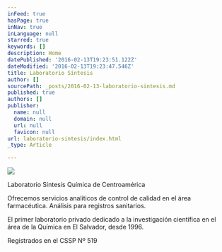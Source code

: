 ```yaml
---
inFeed: true
hasPage: true
inNav: true
inLanguage: null
starred: true
keywords: []
description: Home
datePublished: '2016-02-13T19:23:51.122Z'
dateModified: '2016-02-13T19:23:47.546Z'
title: Laboratorio Síntesis
author: []
sourcePath: _posts/2016-02-13-laboratorio-sintesis.md
published: true
authors: []
publisher:
  name: null
  domain: null
  url: null
  favicon: null
url: laboratorio-sintesis/index.html
_type: Article

---
```

![](https://the-grid-user-content.s3-us-west-2.amazonaws.com/4efb25fa-c102-47a5-b65f-b15b28078763.png)

Laboratorio Síntesis Química de Centroamérica

Ofrecemos servicios analíticos de control de calidad en el área farmacéutica. Análisis para registros sanitarios.

El primer laboratorio privado dedicado a la investigación científica en el área de la Química en El Salvador, desde 1996\.

Registrados en el CSSP Nº 519